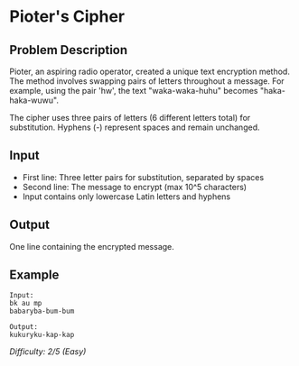 # Pioter's Cipher

## Problem Description
Pioter, an aspiring radio operator, created a unique text encryption method. The method involves swapping pairs of letters throughout a message. For example, using the pair 'hw', the text "waka-waka-huhu" becomes "haka-haka-wuwu".

The cipher uses three pairs of letters (6 different letters total) for substitution. Hyphens (-) represent spaces and remain unchanged.

## Input
- First line: Three letter pairs for substitution, separated by spaces
- Second line: The message to encrypt (max 10^5 characters)
- Input contains only lowercase Latin letters and hyphens

## Output
One line containing the encrypted message.

## Example
```
Input:
bk au mp
babaryba-bum-bum

Output:
kukuryku-kap-kap
```

*Difficulty: 2/5 (Easy)*
